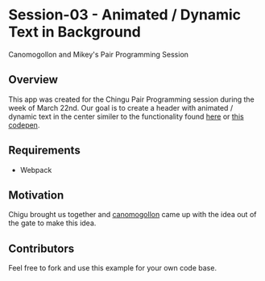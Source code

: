 # Session-03 - Animated / Dynamic Text in Background
Canomogollon and Mikey's Pair Programming Session
## Overview
This app was created for the Chingu Pair Programming session during the week of March 22nd. Our goal is to create a header with animated / dynamic text in the center similer to the functionality found [here](https://threejs.org/examples/#webgl_geometry_text_shapes) or [this codepen](https://codepen.io/alvarotrigo/pen/rNwvmNb). 

## Requirements
- Webpack

## Motivation
Chigu brought us together and [canomogollon](https://www.github.com/canomogollon) came up with the idea out of the gate to make this idea.


## Contributors 
Feel free to fork and use this example for your own code base.
 